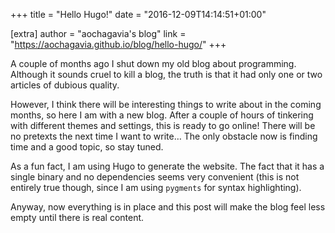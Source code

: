 +++
title = "Hello Hugo!"
date = "2016-12-09T14:14:51+01:00"

[extra]
author = "aochagavia&apos;s blog"
link = "https://aochagavia.github.io/blog/hello-hugo/"
+++
<p>A couple of months ago I shut down my old blog about programming. Although it
sounds cruel to kill a blog, the truth is that it had only one or two articles
of dubious quality.</p>

<p>However, I think there will be interesting things to write about in the coming
months, so here I am with a new blog. After a couple of hours of tinkering
with different themes and settings, this is ready to go online! There will
be no pretexts the next time I want to write&hellip; The only obstacle now is
finding time and a good topic, so stay tuned.</p>

<p>As a fun fact, I am using Hugo to generate the website. The fact that it has
a single binary and no dependencies seems very convenient (this is not
entirely true though, since I am using <code>pygments</code> for syntax highlighting).</p>

<p>Anyway, now everything is in place and this post will make the blog feel
less empty until there is real content.</p>